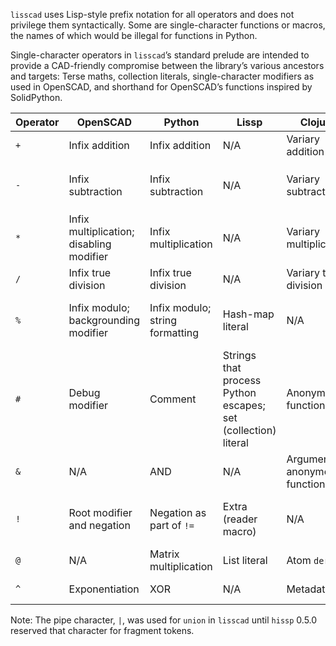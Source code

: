 `lisscad` uses Lisp-style prefix notation for all operators and does not
privilege them syntactically. Some are single-character functions or macros,
the names of which would be illegal for functions in Python.

Single-character operators in `lisscad`’s standard prelude are intended to
provide a CAD-friendly compromise between the library’s various ancestors and
targets: Terse maths, collection literals, single-character modifiers as used
in OpenSCAD, and shorthand for OpenSCAD’s functions inspired by SolidPython.

| Operator | OpenSCAD | Python | Lissp | Clojure | `lisscad` |
| -------- | -------- | ------ | ----- | ------- | --------- |
| `+` | Infix addition | Infix addition | N/A | Variary addition | Variary addition |
| `-` | Infix subtraction | Infix subtraction | N/A | Variary subtraction | Variary subtraction; OpenSCAD `difference` |
| `*` | Infix multiplication; disabling modifier | Infix multiplication | N/A | Variary multiplication | Variary multiplication; OpenSCAD modifier |
| `/` | Infix true division | Infix true division | N/A | Variary true division | Variary true division |
| `%` | Infix modulo; backgrounding modifier | Infix modulo; string formatting | Hash-map literal | N/A | Hash-map literal; OpenSCAD modifier |
| `#` | Debug modifier | Comment | Strings that process Python escapes; set (collection) literal | Anonymous functions | Python string escapes; set literal; OpenSCAD modifier |
| `&` | N/A | AND | N/A | Argument to anonymous function | OpenSCAD `intersection` |
| `!` | Root modifier and negation | Negation as part of `!=` | Extra (reader macro) | N/A | OpenSCAD modifier, but it must be escaped (`\!`) |
| `@` | N/A | Matrix multiplication | List literal | Atom `deref` | List literal |
| `^` | Exponentiation | XOR | N/A | Metadata | N/A (undecided) |

Note: The pipe character, `|`, was used for `union` in `lisscad` until `hissp`
0.5.0 reserved that character for fragment tokens.
